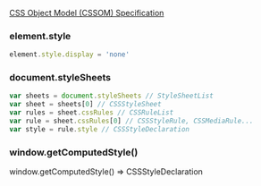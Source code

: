 

[CSS Object Model (CSSOM) Specification](https://drafts.csswg.org/cssom/)

### element.style

```js
element.style.display = 'none'
```

### document.styleSheets

```js
var sheets = document.styleSheets // StyleSheetList
var sheet = sheets[0] // CSSStyleSheet
var rules = sheet.cssRules // CSSRuleList
var rule = sheet.cssRules[0] // CSSStyleRule, CSSMediaRule...
var style = rule.style // CSSStyleDeclaration
```


### window.getComputedStyle()

window.getComputedStyle() => CSSStyleDeclaration

